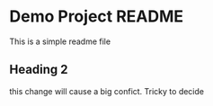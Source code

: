 # Demo Project README

This is a simple readme file

## Heading 2

this change will cause a big confict. Tricky to decide
